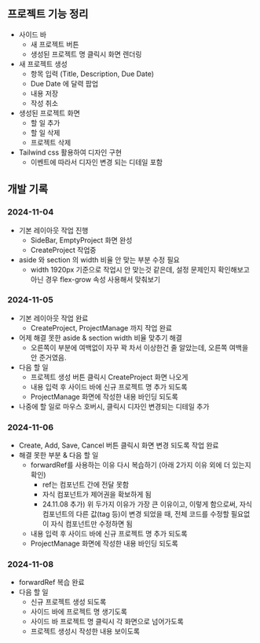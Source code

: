 ## 프로젝트 기능 정리
- 사이드 바
  - 새 프로젝트 버튼
  - 생성된 프로젝트 명 클릭시 화면 렌더링
- 새 프로젝트 생성
  - 항목 입력 (Title, Description, Due Date)
  - Due Date 에 달력 팝업
  - 내용 저장
  - 작성 취소
- 생성된 프로젝트 화면
  - 할 일 추가
  - 할 일 삭제
  - 프로젝트 삭제
- Tailwind css 활용하여 디자인 구현
  - 이벤트에 따라서 디자인 변경 되는 디테일 포함

## 개발 기록
### 2024-11-04
- 기본 레이아웃 작업 진행
  - SideBar, EmptyProject 화면 완성
  - CreateProject 작업중
- aside 와 section 의 width 비율 안 맞는 부분 수정 필요
  - width 1920px 기준으로 작업시 안 맞는것 같은데, 
    설정 문제인지 확인해보고 아닌 경우 flex-grow 속성 사용해서 맞춰보기 

### 2024-11-05
- 기본 레이아웃 작업 완료
  - CreateProject, ProjectManage 까지 작업 완료
- 어제 해결 못한 aside & section width 비율 맞추기 해결
  - 오른쪽이 부분에 여백없이 자꾸 꽉 차서 이상한건 줄 알았는데, 오른쪽 여백을 안 준거였음.
- 다음 할 일
  - 프로젝트 생성 버튼 클릭시 CreateProject 화면 나오게
  - 내용 입력 후 사이드 바에 신규 프로젝트 명 추가 되도록
  - ProjectManage 화면에 작성한 내용 바인딩 되도록
- 나중에 할 일로 마우스 호버시, 클릭시 디자인 변경되는 디테일 추가

### 2024-11-06
- Create, Add, Save, Cancel 버튼 클릭시 화면 변경 되도록 작업 완료
- 해결 못한 부분 & 다음 할 일
  - forwardRef를 사용하는 이유 다시 복습하기 (아래 2가지 이유 외에 더 있는지 확인)
    - ref는 컴포넌트 간에 전달 못함
    - 자식 컴포넌트가 제어권을 확보하게 됨
    - 24.11.08 추가) 위 두가지 이유가 가장 큰 이유이고,
      이렇게 함으로써, 자식 컴포넌트의 다른 값(tag 등)이 변경 되었을 때,
      전체 코드를 수정할 필요없이 자식 컴포넌트만 수정하면 됨
  - 내용 입력 후 사이드 바에 신규 프로젝트 명 추가 되도록
  - ProjectManage 화면에 작성한 내용 바인딩 되도록

### 2024-11-08
- forwardRef 복습 완료
- 다음 할 일
  - 신규 프로젝트 생성 되도록
  - 사이드 바에 프로젝트 명 생기도록
  - 사이드 바 프로젝트 명 클릭시 각 화면으로 넘어가도록
  - 프로젝트 생성시 작성한 내용 보이도록